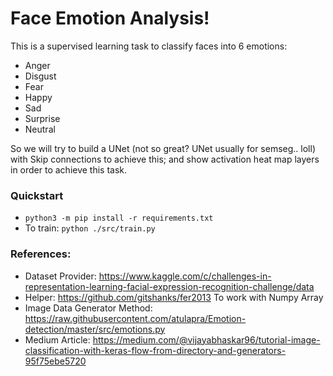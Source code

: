# Face Emotion Analysis!

This is a supervised learning task to classify faces into 6 emotions:
-  Anger
-  Disgust
-  Fear
-  Happy
-  Sad
-  Surprise
-  Neutral

So we will try to build a UNet (not so great? UNet usually for semseg.. loll)
with Skip connections to achieve this; and show
activation heat map layers in order to achieve this task.

### Quickstart
-  `python3 -m pip install -r requirements.txt`
-  To train: `python ./src/train.py`


### References:
-  Dataset Provider: https://www.kaggle.com/c/challenges-in-representation-learning-facial-expression-recognition-challenge/data
-  Helper: https://github.com/gitshanks/fer2013 To work with Numpy Array
-  Image Data Generator Method: https://raw.githubusercontent.com/atulapra/Emotion-detection/master/src/emotions.py
-  Medium Article: https://medium.com/@vijayabhaskar96/tutorial-image-classification-with-keras-flow-from-directory-and-generators-95f75ebe5720
